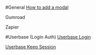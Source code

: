 #General
[How to add a modal](https://sabe.io/tutorials/how-to-create-modal-popup-box)

Gumroad

Zapier



#Userbase (Login Auth)
[Userbase Login]()

[Userbase Keep Session]()

